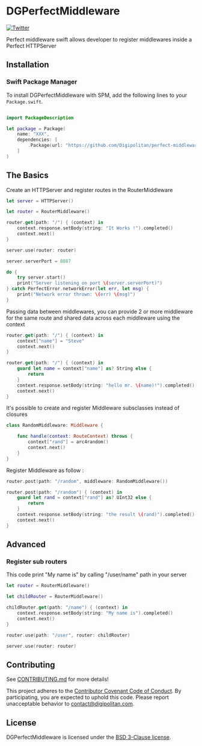DGPerfectMiddleware
=================================

[![Twitter](https://img.shields.io/badge/twitter-@Digipolitan-blue.svg?style=flat)](http://twitter.com/Digipolitan)

Perfect middleware swift allows developer to register middlewares inside a Perfect HTTPServer

## Installation

### Swift Package Manager

To install DGPerfectMiddleware with SPM, add the following lines to your `Package.swift`.

```swift

import PackageDescription

let package = Package(
    name: "XXX",
    dependencies: [
        .Package(url: "https://github.com/Digipolitan/perfect-middleware-swift.git", majorVersion: 1, minor: 0)
    ]
)

```

## The Basics

Create an HTTPServer and register routes in the RouterMiddleware

```swift
let server = HTTPServer()

let router = RouterMiddleware()

router.get(path: "/") { (context) in
    context.response.setBody(string: "It Works !").completed()
    context.next()
}

server.use(router: router)

server.serverPort = 8887

do {
    try server.start()
    print("Server listening on port \(server.serverPort)")
} catch PerfectError.networkError(let err, let msg) {
    print("Network error thrown: \(err) \(msg)")
}
```

Passing data between middlewares, you can provide 2 or more middleware for the same route and shared data across each middleware using the context

```swift
router.get(path: "/") { (context) in
    context["name"] = "Steve"
    context.next()
}

router.get(path: "/") { (context) in
    guard let name = context["name"] as? String else {
        return
    }
    context.response.setBody(string: "hello mr. \(name)!").completed()
    context.next()
}
```

It's possible to create and register Middleware subsclasses instead of closures

```swift
class RandomMiddleware: Middleware {

    func handle(context: RouteContext) throws {
        context["rand"] = arc4random()
        context.next()
    }
}
```

Register Middleware as follow :

```swift
router.post(path: "/random", middleware: RandomMiddleware())

router.post(path: "/random") { (context) in
    guard let rand = context["rand"] as? UInt32 else {
        return
    }
    context.response.setBody(string: "the result \(rand)").completed()
    context.next()
}
```

## Advanced

### Register sub routers

This code print "My name is" by calling "/user/name" path in your server

```swift
let router = RouterMiddleware()

let childRouter = RouterMiddleware()

childRouter.get(path: "/name") { (context) in
    context.response.setBody(string: "My name is").completed()
    context.next()
}

router.use(path: "/user", router: childRouter)

server.use(router: router)
```

## Contributing

See [CONTRIBUTING.md](CONTRIBUTING.md) for more details!

This project adheres to the [Contributor Covenant Code of Conduct](CODE_OF_CONDUCT.md).
By participating, you are expected to uphold this code. Please report
unacceptable behavior to [contact@digipolitan.com](mailto:contact@digipolitan.com).

## License

DGPerfectMiddleware is licensed under the [BSD 3-Clause license](LICENSE).
